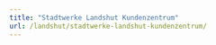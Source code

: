 ```yaml
---
title: "Stadtwerke Landshut Kundenzentrum"
url: /landshut/stadtwerke-landshut-kundenzentrum/
---
```

